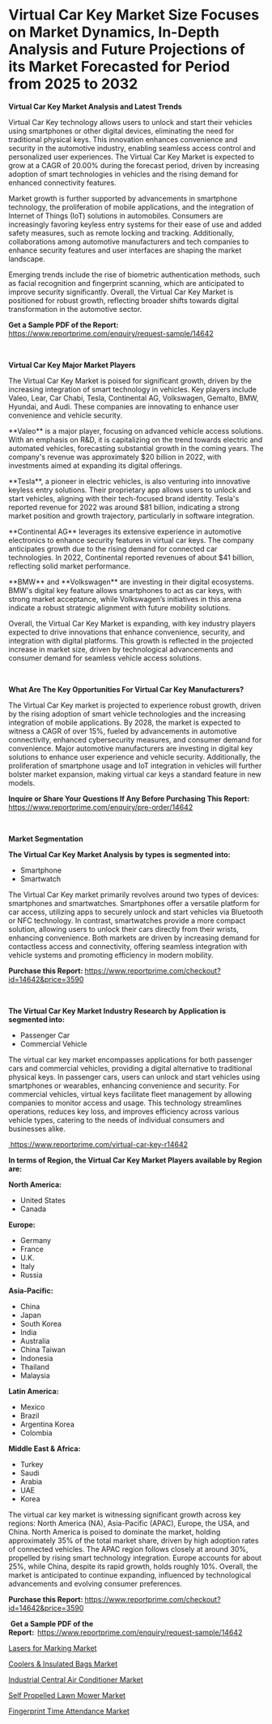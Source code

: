 <p><h1>Virtual Car Key Market Size Focuses on Market Dynamics, In-Depth Analysis and Future Projections of its Market Forecasted for Period from 2025 to 2032</h1></p><p><strong>Virtual Car Key Market Analysis and Latest Trends</strong></p>
<p><p>Virtual Car Key technology allows users to unlock and start their vehicles using smartphones or other digital devices, eliminating the need for traditional physical keys. This innovation enhances convenience and security in the automotive industry, enabling seamless access control and personalized user experiences. The Virtual Car Key Market is expected to grow at a CAGR of 20.00% during the forecast period, driven by increasing adoption of smart technologies in vehicles and the rising demand for enhanced connectivity features.</p><p>Market growth is further supported by advancements in smartphone technology, the proliferation of mobile applications, and the integration of Internet of Things (IoT) solutions in automobiles. Consumers are increasingly favoring keyless entry systems for their ease of use and added safety measures, such as remote locking and tracking. Additionally, collaborations among automotive manufacturers and tech companies to enhance security features and user interfaces are shaping the market landscape.</p><p>Emerging trends include the rise of biometric authentication methods, such as facial recognition and fingerprint scanning, which are anticipated to improve security significantly. Overall, the Virtual Car Key Market is positioned for robust growth, reflecting broader shifts towards digital transformation in the automotive sector.</p></p>
<p><strong>Get a Sample PDF of the Report:&nbsp;</strong> <a href="https://www.reportprime.com/enquiry/request-sample/14642?utm_campaign=3325&utm_medium=2&utm_source=Github&utm_content=ia&utm_term=20032025&utm_id=virtual-car-key">https://www.reportprime.com/enquiry/request-sample/14642</a></p>
<p>&nbsp;</p>
<p><strong>Virtual Car Key Major Market Players</strong></p>
<p><p>The Virtual Car Key Market is poised for significant growth, driven by the increasing integration of smart technology in vehicles. Key players include Valeo, Lear, Car Chabi, Tesla, Continental AG, Volkswagen, Gemalto, BMW, Hyundai, and Audi. These companies are innovating to enhance user convenience and vehicle security.</p><p>**Valeo** is a major player, focusing on advanced vehicle access solutions. With an emphasis on R&D, it is capitalizing on the trend towards electric and automated vehicles, forecasting substantial growth in the coming years. The company's revenue was approximately $20 billion in 2022, with investments aimed at expanding its digital offerings.</p><p>**Tesla**, a pioneer in electric vehicles, is also venturing into innovative keyless entry solutions. Their proprietary app allows users to unlock and start vehicles, aligning with their tech-focused brand identity. Tesla's reported revenue for 2022 was around $81 billion, indicating a strong market position and growth trajectory, particularly in software integration.</p><p>**Continental AG** leverages its extensive experience in automotive electronics to enhance security features in virtual car keys. The company anticipates growth due to the rising demand for connected car technologies. In 2022, Continental reported revenues of about $41 billion, reflecting solid market performance.</p><p>**BMW** and **Volkswagen** are investing in their digital ecosystems. BMW's digital key feature allows smartphones to act as car keys, with strong market acceptance, while Volkswagen’s initiatives in this arena indicate a robust strategic alignment with future mobility solutions.</p><p>Overall, the Virtual Car Key Market is expanding, with key industry players expected to drive innovations that enhance convenience, security, and integration with digital platforms. This growth is reflected in the projected increase in market size, driven by technological advancements and consumer demand for seamless vehicle access solutions.</p></p>
<p>&nbsp;</p>
<p><strong>What Are The Key Opportunities For Virtual Car Key Manufacturers?</strong></p>
<p><p>The Virtual Car Key market is projected to experience robust growth, driven by the rising adoption of smart vehicle technologies and the increasing integration of mobile applications. By 2028, the market is expected to witness a CAGR of over 15%, fueled by advancements in automotive connectivity, enhanced cybersecurity measures, and consumer demand for convenience. Major automotive manufacturers are investing in digital key solutions to enhance user experience and vehicle security. Additionally, the proliferation of smartphone usage and IoT integration in vehicles will further bolster market expansion, making virtual car keys a standard feature in new models.</p></p>
<p><strong>Inquire or Share Your Questions If Any Before Purchasing This Report:</strong> <a href="https://www.reportprime.com/enquiry/pre-order/14642?utm_campaign=3325&utm_medium=2&utm_source=Github&utm_content=ia&utm_term=20032025&utm_id=virtual-car-key">https://www.reportprime.com/enquiry/pre-order/14642</a></p>
<p>&nbsp;</p>
<p><strong>Market Segmentation</strong></p>
<p><strong>The Virtual Car Key Market Analysis by types is segmented into:</strong></p>
<p><ul><li>Smartphone</li><li>Smartwatch</li></ul></p>
<p><p>The Virtual Car Key market primarily revolves around two types of devices: smartphones and smartwatches. Smartphones offer a versatile platform for car access, utilizing apps to securely unlock and start vehicles via Bluetooth or NFC technology. In contrast, smartwatches provide a more compact solution, allowing users to unlock their cars directly from their wrists, enhancing convenience. Both markets are driven by increasing demand for contactless access and connectivity, offering seamless integration with vehicle systems and promoting efficiency in modern mobility.</p></p>
<p><strong>Purchase this Report:&nbsp;</strong><a href="https://www.reportprime.com/checkout?id=14642&price=3590&utm_campaign=3325&utm_medium=2&utm_source=Github&utm_content=ia&utm_term=20032025&utm_id=virtual-car-key">https://www.reportprime.com/checkout?id=14642&price=3590</a></p>
<p>&nbsp;</p>
<p><strong>The Virtual Car Key Market Industry Research by Application is segmented into:</strong></p>
<p><ul><li>Passenger Car</li><li>Commercial Vehicle</li></ul></p>
<p><p>The virtual car key market encompasses applications for both passenger cars and commercial vehicles, providing a digital alternative to traditional physical keys. In passenger cars, users can unlock and start vehicles using smartphones or wearables, enhancing convenience and security. For commercial vehicles, virtual keys facilitate fleet management by allowing companies to monitor access and usage. This technology streamlines operations, reduces key loss, and improves efficiency across various vehicle types, catering to the needs of individual consumers and businesses alike.</p></p>
<p><a href="https://www.reportprime.com/virtual-car-key-r14642?utm_campaign=3325&utm_medium=2&utm_source=Github&utm_content=ia&utm_term=20032025&utm_id=virtual-car-key">&nbsp;https://www.reportprime.com/virtual-car-key-r14642</a></p>
<p><strong>In terms of Region, the Virtual Car Key Market Players available by Region are:</strong></p>
<p>
    <p> <strong> North America: </strong>
        <ul>
            <li>United States</li>
            <li>Canada</li>
        </ul>
        </p> 
    <p> <strong> Europe: </strong>
        <ul>
            <li>Germany</li>
            <li>France</li>
            <li>U.K.</li>
            <li>Italy</li>
            <li>Russia</li>
        </ul>
        </p> 
    <p> <strong> Asia-Pacific: </strong>
        <ul>
            <li>China</li>
            <li>Japan</li>
            <li>South Korea</li>
            <li>India</li>
            <li>Australia</li>
            <li>China Taiwan</li>
            <li>Indonesia</li>
            <li>Thailand</li>
            <li>Malaysia</li>
        </ul>
        </p> 
    <p> <strong> Latin America: </strong>
        <ul>
            <li>Mexico</li>
            <li>Brazil</li>
            <li>Argentina Korea</li>
            <li>Colombia</li>
        </ul>
        </p> 
    <p> <strong> Middle East & Africa: </strong>
        <ul>
            <li>Turkey</li>
            <li>Saudi</li>
            <li>Arabia</li>
            <li>UAE</li>
            <li>Korea</li>
        </ul>
    </p>
    </p>
<p><p>The virtual car key market is witnessing significant growth across key regions: North America (NA), Asia-Pacific (APAC), Europe, the USA, and China. North America is poised to dominate the market, holding approximately 35% of the total market share, driven by high adoption rates of connected vehicles. The APAC region follows closely at around 30%, propelled by rising smart technology integration. Europe accounts for about 25%, while China, despite its rapid growth, holds roughly 10%. Overall, the market is anticipated to continue expanding, influenced by technological advancements and evolving consumer preferences.</p></p>
<p><strong>Purchase this Report: </strong><a href="https://www.reportprime.com/checkout?id=14642&price=3590&utm_campaign=3325&utm_medium=2&utm_source=Github&utm_content=ia&utm_term=20032025&utm_id=virtual-car-key">https://www.reportprime.com/checkout?id=14642&price=3590</a></p>
<p>&nbsp;<strong>Get a Sample PDF of the Report:&nbsp;&nbsp;</strong><a href="https://www.reportprime.com/enquiry/request-sample/14642?utm_campaign=3325&utm_medium=2&utm_source=Github&utm_content=ia&utm_term=20032025&utm_id=virtual-car-key">https://www.reportprime.com/enquiry/request-sample/14642</a></p>
<p><strong></strong></p>
<p><p><a href="https://www.linkedin.com/pulse/lasers-markingmarketinsightsmarketsizeandgrowthprospectswithanestimatedcagrof98from2025to2032-q99xe?utm_campaign=3325&utm_medium=2&utm_source=Github&utm_content=ia&utm_term=20032025&utm_id=virtual-car-key">Lasers for Marking Market</a></p><p><a href="https://www.linkedin.com/pulse/size-estimationof-coolers-insulated-bags-market-forecast-hjboe?utm_campaign=3325&utm_medium=2&utm_source=Github&utm_content=ia&utm_term=20032025&utm_id=virtual-car-key">Coolers & Insulated Bags Market</a></p><p><a href="https://www.linkedin.com/pulse/analysis-global-industrial-central-air-conditioner-market-faeoe?utm_campaign=3325&utm_medium=2&utm_source=Github&utm_content=ia&utm_term=20032025&utm_id=virtual-car-key">Industrial Central Air Conditioner Market</a></p><p><a href="https://www.linkedin.com/pulse/self-propelled-lawn-mower-market-trends-2025-2032-detailed-b9nee?utm_campaign=3325&utm_medium=2&utm_source=Github&utm_content=ia&utm_term=20032025&utm_id=virtual-car-key">Self Propelled Lawn Mower Market</a></p><p><a href="https://www.linkedin.com/pulse/detailed-fingerprint-time-attendance-market-trend-analysis-f5qoe?utm_campaign=3325&utm_medium=2&utm_source=Github&utm_content=ia&utm_term=20032025&utm_id=virtual-car-key">Fingerprint Time Attendance Market</a></p></p>